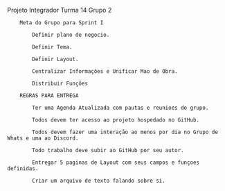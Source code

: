 Projeto Integrador Turma 14 Grupo  2

        Meta do Grupo para Sprint I
        
            Definir plano de negocio.
          
            Definir Tema.
          
            Definir Layout.
          
            Centralizar Informaçôes e Unificar Mao de Obra.
          
            Distribuir Funções
          
        REGRAS PARA ENTREGA
        
            Ter uma Agenda Atualizada com pautas e reunioes do grupo.
          
            Todos devem ter acesso ao projeto hospedado no GitHub.
          
            Todos devem fazer uma interação ao menos por dia no Grupo de Whats e uma ao Discord.
          
            Todo trabalho deve subir ao GitHub por seu autor.
          
            Entregar 5 paginas de Layout com seus campos e funçoes definidas.
  
            Criar um arquivo de texto falando sobre si.
